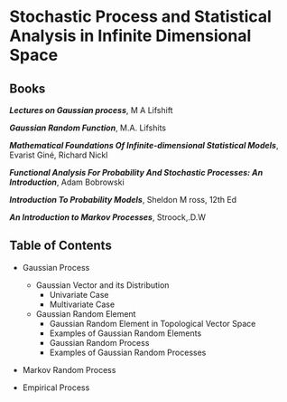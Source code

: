 # Stochastic Process and Statistical Analysis in Infinite Dimensional Space

## Books

***Lectures on Gaussian process***, M A Lifshift

***Gaussian Random Function***, M.A. Lifshits

***Mathematical Foundations Of Infinite-dimensional Statistical Models***, Evarist Giné, Richard Nickl

***Functional Analysis For Probability And Stochastic Processes: An Introduction***, Adam Bobrowski

***Introduction To Probability Models***, Sheldon M ross, 12th Ed

***An Introduction to Markov Processes***, Stroock,.D.W

## Table of Contents

- Gaussian Process
  - Gaussian Vector and its Distribution
    - Univariate Case
    - Multivariate Case
  - Gaussian Random Element
    - Gaussian Random Element in Topological Vector Space
    - Examples of Gaussian Random Elements
    - Gaussian Random Process
    - Examples of Gaussian Random Processes 

- Markov Random Process

- Empirical Process
